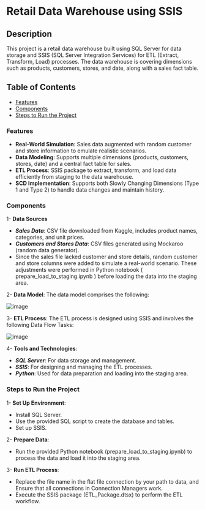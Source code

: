 # Retail Data Warehouse using SSIS

## Description
This project is a retail data warehouse built using SQL Server for data storage and SSIS (SQL Server Integration Services) for ETL (Extract, Transform, Load) processes. The data warehouse is covering dimensions such as products, customers, stores, and date, along with a sales fact table.

## Table of Contents
- [Features](#features)
- [Components](#components)
- [Steps to Run the Project](#steps-to-run-the-project)


### Features
- **Real-World Simulation**: Sales data augmented with random customer and store information to emulate realistic scenarios.
- **Data Modeling**: Supports multiple dimensions (products, customers, stores, date) and a central fact table for sales.
- **ETL Process**: SSIS package to extract, transform, and load data efficiently from staging to the data warehouse.
- **SCD Implementation**: Supports both Slowly Changing Dimensions (Type 1 and Type 2) to handle data changes and maintain history.

### Components
1- **Data Sources**
   - ***Sales Data***: CSV file downloaded from Kaggle, includes product names, categories, and unit prices.
   - ***Customers and Stores Data***: CSV files generated using Mockaroo (random data generator).
   - Since the sales file lacked customer and store details, random customer and store columns were added to simulate a real-world scenario. These adjustments were performed in Python notebook ( prepare_load_to_staging.ipynb ) before loading the data into the staging area.

2- **Data Model**: 
   The data model comprises the following:
     
  ![image](https://github.com/user-attachments/assets/0e1bfbfc-c9f6-4fda-ad35-aa967b1693a3)

3- **ETL Process**:
   The ETL process is designed using SSIS and involves the following Data Flow Tasks:

  ![image](https://github.com/user-attachments/assets/9b44d24f-9b4b-4d78-8a64-ce937060f037)

4- **Tools and Technologies**:
   - ***SQL Server***: For data storage and management.
   - ***SSIS***: For designing and managing the ETL processes.
   - ***Python***: Used for data preparation and loading into the staging area.

### Steps to Run the Project
1- **Set Up Environment**:
  - Install SQL Server.
  - Use the provided SQL script to create the database and tables.
  - Set up SSIS.

2- **Prepare Data**:
   - Run the provided Python notebook (prepare_load_to_staging.ipynb) to process the data and load it into the staging area.

3- **Run ETL Process**:
   - Replace the file name in the flat file connection by your path to data, and Ensure that all connections in Connection Managers work.
   - Execute the SSIS package (ETL_Package.dtsx) to perform the ETL workflow.


